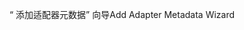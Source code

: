 <span data-ttu-id="8f00e-101">“ 添加适配器元数据” 向导</span><span class="sxs-lookup"><span data-stu-id="8f00e-101">Add Adapter Metadata Wizard</span></span>